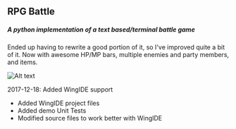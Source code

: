 ## RPG Battle
##### A python implementation of a text based/terminal battle game

Ended up having to rewrite a good portion of it, so I've improved quite a bit of it.  Now with awesome HP/MP bars, multiple enemies and party members, and items.

![Alt text](/images/rpgbattle-screen.png?raw=true "2017 update")

2017-12-18: Added WingIDE support

- Added WingIDE project files
- Added demo Unit Tests
- Modified source files to work better with WingIDE
